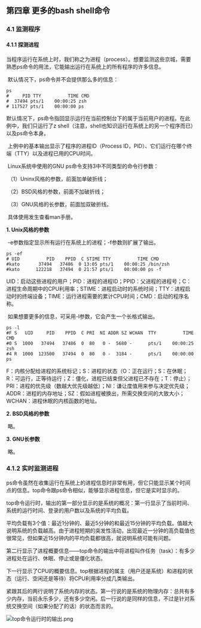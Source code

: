 ## 第四章 更多的bash shell命令

### 4.1 监测程序

#### 4.1.1 探测进程

​	当程序运行在系统上时，我们称之为进程（process）。想要监测这些京城，需要熟悉ps命令的用法，它能输出运行在系统上的所有程序的许多信息。

​	默认情况下，ps命令并不会提供那么多的信息：

```shell
ps
#     PID TTY          TIME CMD
#  37494 pts/1    00:00:25 zsh
# 117527 pts/1    00:00:00 ps
```

​	默认情况下，ps命令指回显示运行在当前控制台下的属于当前用户的进程。在此例中，我们只运行了z shell（注意，shell也知识运行在系统上的另一个程序而已）以及ps命令本身。

​	上例中的基本输出显示了程序的进程ID（Process ID，PID）、它们运行在哪个终端（TTY）以及进程已用的CPU时间。

​	Linux系统中使用的GNU ps命令支持3中不同类型的命令行参数：

​	（1）Uninx风格的参数，前面加单破折线；

​	（2）BSD风格的参数，前面不加破折线；

​	（3）GNU风格的长参数，前面加双破折线。

​	具体使用发生查看man手册。

**1. Unix风格的参数**

​	-e参数指定显示所有运行在系统上的进程；-f参数则扩展了输出。

```shell
ps -ef
# UID          PID    PPID  C STIME TTY          TIME CMD
#kato       37494   37486  0 13:05 pts/1    00:00:25 /bin/zsh
#kato      122218   37494  0 21:57 pts/1    00:00:00 ps -f
```

​	UID：启动这些进程的用户；PID：进程的进程ID；PPID：父进程的进程号；C：进程生命周期中的CPU利用率；STIME：进程启动时的系统时间；TTY：进程启动时的终端设备；TIME：运行进程需要的累计CPU时间；CMD：启动的程序名称。

​	如果想要更多的信息，可采用-l参数，它会产生一个长格式输出。

```shell
ps -l
#F S   UID     PID    PPID  C PRI  NI ADDR SZ WCHAN  TTY          TIME CMD
#0 S  1000   37494   37486  0  80   0 -  5680 -      pts/1    00:00:25 zsh
#4 R  1000  123500   37494  0  80   0 -  3184 -      pts/1    00:00:00 ps
```

​	F：内核分配给进程的系统标记；S：进程的状态（O：正在运行；S：在休眠；R：可运行，正等待运行；Z：僵化，进程已结束但父进程已不存在；T：停止）；PRI：进程的优先级（数越大优先级越低）；NI：谦让度值用来参与决定优先级；ADDR：进程的内存地址；SZ：假如进程被换出，所需交换空间的大致大小；WCHAN：进程休眠的内核函数的地址。

**2. BSD风格的参数**

​	略。

**3. GNU长参数**

​	略。

### 4.1.2 实时监测进程

​	ps命令虽然在收集运行在系统上的进程信息时非常有用，但它只能显示某个时间点的信息。top命令跟ps命令相似，能够显示进程信息，但它是实时显示的。

​	top命令运行时，输出的第一部分显示的是系统的概况：第一行显示了当前时间、系统的运行时间、登录的用户数以及系统的平均负载。

​	平均负载有3个值：最近1分钟的、最近5分钟的和最近15分钟的平均负载。值越大说明系统的负载越高。由于进程短期的突发性活动，出现最近一分钟的高负载值也很常见，但如果近15分钟内的平均负载都很高，就说明系统可能有问题。

​	第二行显示了进程概要信息——top命令的输出中将进程叫作任务（task）：有多少进程处在运行、休眠、停止或是僵化状态。

​	下一行显示了CPU的概要信息。top根据进程的属主（用户还是系统）和进程的状态（运行、空闲还是等待）将CPU利用率分成几类输出。

​	紧跟其后的两行说明了系统内存的状态。第一行说的是系统的物理内存：总共有多少内存，当前永乐多少，还有多少空闲。后一行说的是同样的信息，不过是针对系统交换空间（如果分配了的话）的状态而言的。

![top命令运行时的输出.png]()	